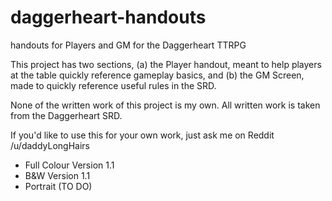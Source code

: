 # daggerheart-handouts
handouts for Players and GM for the Daggerheart TTRPG

This project has two sections, (a) the Player handout, meant to help players at the table quickly reference gameplay basics, and (b) the GM Screen, made to quickly reference useful rules in the SRD.

None of the written work of this project is my own. All written work is taken from the Daggerheart SRD.

If you'd like to use this for your own work, just ask me on Reddit /u/daddyLongHairs 

 - Full Colour Version 1.1
 - B&W Version 1.1
 - Portrait (TO DO)
